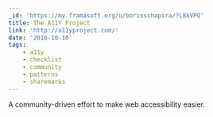 ```yaml
---
_id: 'https://my.framasoft.org/u/borisschapira/?L8kVPQ'
title: The A11Y Project
link: 'http://a11yproject.com/'
date: '2016-10-10'
tags:
    - a11y
    - checklist
    - community
    - patterns
    - sharemarks
---
```


<div class="markdown"><p>A community-driven effort to make web accessibility easier.
</p></div>
